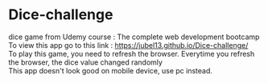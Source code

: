 # Dice-challenge
dice game from Udemy course : The complete web development bootcamp <br>
To view this app go to this link : https://jubel13.github.io/Dice-challenge/ <br>
To play this game, you need to refresh the browser. Everytime you refresh the browser, the dice value changed randomly <br>
This app doesn't look good on mobile device, use pc instead.
